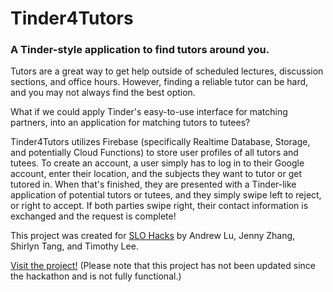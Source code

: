 ﻿# Tinder4Tutors
### A Tinder-style application to find tutors around you.

Tutors are a great way to get help outside of scheduled lectures, discussion sections, and office hours. However, finding a reliable tutor can be hard, and you may not always find the best option. 

What if we could apply Tinder's easy-to-use interface for matching partners, into an application for matching tutors to tutees?

Tinder4Tutors utilizes Firebase (specifically Realtime Database, Storage, and potentially Cloud Functions) to store user profiles of all tutors and tutees. To create an account, a user simply has to log in to their Google account, enter their location, and the subjects they want to tutor or get tutored in. When that's finished, they are presented with a Tinder-like application of potential tutors or tutees, and they simply swipe left to reject, or right to accept. If both parties swipe right, their contact information is exchanged and the request is complete!

This project was created for [SLO Hacks](https://www.slohacks.com/) by Andrew Lu, Jenny Zhang, Shirlyn Tang, and Timothy Lee.

[Visit the project!](https://tinder4tutors.firebaseapp.com/)
(Please note that this project has not been updated since the hackathon and is not fully functional.)